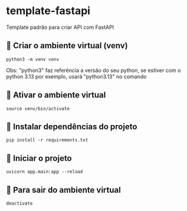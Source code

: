 # template-fastapi
Template padrão para criar API com FastAPI

## 🔧 Criar o ambiente virtual (venv)
```
python3 -m venv venv
```
Obs: "python3" faz referência a versão do seu python, se estiver com o python 3.13 por exemplo, usará "python3.13" no comando

## 🔧 Ativar o ambiente virtual
```
source venv/bin/activate
```

## 🔧 Instalar dependências do projeto
```
pip install -r requirements.txt
```

## 🔧 Iniciar o projeto
```
uvicorn app.main:app --reload
```

## 🔧 Para sair do ambiente virtual
```
deactivate
```
